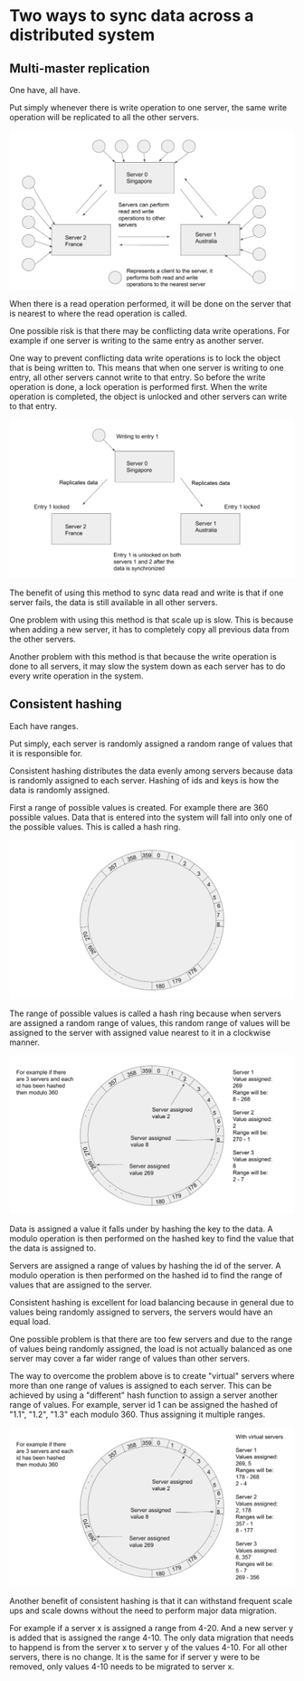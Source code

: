 # Two ways to sync data across a distributed system

## Multi-master replication
One have, all have.

Put simply whenever there is write operation to one server, the same write operation will be replicated to all the other servers.

![mmr-overview](images/mmr-overview.png)

When there is a read operation performed, it will be done on the server that is nearest to where the read operation is called.

One possible risk is that there may be conflicting data write operations. For example if one server is writing to the same entry as another server.

One way to prevent conflicting data write operations is to lock the object that is being written to. This means that when one server is writing to one entry, all other servers cannot write to that entry. So before the write operation is done, a lock operation is performed first. When the write operation is completed, the object is unlocked and other servers can write to that entry.

![mmr-locking](images/mmr-locking.png)

The benefit of using this method to sync data read and write is that if one server fails, the data is still available in all other servers.

One problem with using this method is that scale up is slow. This is because when adding a new server, it has to completely copy all previous data from the other servers.

Another problem with this method is that because the write operation is done to all servers, it may slow the system down as each server has to do every write operation in the system.


## Consistent hashing
Each have ranges.

Put simply, each server is randomly assigned a random range of values that it is responsible for.

Consistent hashing distributes the data evenly among servers because data is randomly assigned to each server. Hashing of ids and keys is how the data is randomly assigned.

First a range of possible values is created. For example there are 360 possible values. Data that is entered into the system will fall into only one of the possible values. This is called a hash ring.

![ch-hashring](images/ch-hashring.png)

The range of possible values is called a hash ring because when servers are assigned a random range of values, this random range of values will be assigned to the server with assigned value nearest to it in a clockwise manner.

![ch-assigning-servers](images/ch-assigning-servers.png)

Data is assigned a value it falls under by hashing the key to the data. A modulo operation is then performed on the hashed key to find the value that the data is assigned to.

Servers are assigned a range of values by hashing the id of the server. A modulo operation is then performed on the hashed id to find the range of values that are assigned to the server.

Consistent hashing is excellent for load balancing because in general due to values being randomly assigned to servers, the servers would have an equal load.

One possible problem is that there are too few servers and due to the range of values being randomly assigned, the load is not actually balanced as one server may cover a far wider range of values than other servers.

The way to overcome the problem above is to create "virtual" servers where more than one range of values is assigned to each server. This can be achieved by using a "different" hash function to assign a server another range of values. For example, server id 1 can be assigned the hashed of "1.1", "1.2", "1.3" each modulo 360. Thus assigning it multiple ranges.

![ch-virtual](images/ch-virtual.png)

Another benefit of consistent hashing is that it can withstand frequent scale ups and scale downs without the need to perform major data migration.

For example if a server x is assigned a range from 4-20. And a new server y is added that is assigned the range 4-10. The only data migration that needs to happend is from the server x to server y of the values 4-10. For all other servers, there is no change. It is the same for if server y were to be removed, only values 4-10 needs to be migrated to server x.
